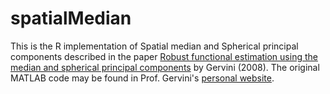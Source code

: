 # spatialMedian

This is the R implementation of Spatial median and Spherical principal components described in the paper [Robust functional estimation using the median and spherical principal components](https://academic.oup.com/biomet/article-abstract/95/3/587/217516) by Gervini (2008). The original MATLAB code may be found in Prof. Gervini's [personal website](https://sites.uwm.edu/gervini/software/). 
